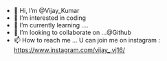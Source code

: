 - 👋 Hi, I’m @Vijay_Kumar
- 👀 I’m interested in coding
- 🌱 I’m currently learning ....
- 💞️ I’m looking to collaborate on ...@Github
- 📫 How to reach me ... U can join me on instagram :  https://www.instagram.com/vijay_.vj16/

<!---
Vijayvj369/Vijayvj369 is a ✨ special ✨ repository because its `README.md` (this file) appears on your GitHub profile.
You can click the Preview link to take a look at your changes.
--->
